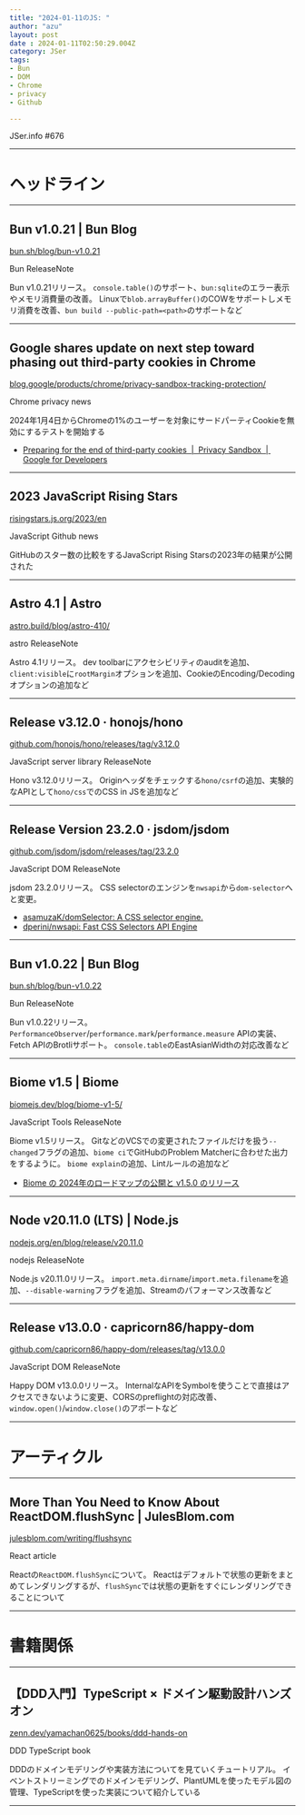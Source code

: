 ```yaml
---
title: "2024-01-11のJS: "
author: "azu"
layout: post
date : 2024-01-11T02:50:29.004Z
category: JSer
tags:
- Bun
- DOM
- Chrome
- privacy
- Github

---
```


JSer.info #676

----

<h1 class="site-genre">ヘッドライン</h1>

----

## Bun v1.0.21 | Bun Blog
[bun.sh/blog/bun-v1.0.21](https://bun.sh/blog/bun-v1.0.21 "Bun v1.0.21 | Bun Blog")
<p class="jser-tags jser-tag-icon"><span class="jser-tag">Bun</span> <span class="jser-tag">ReleaseNote</span></p>

Bun v1.0.21リリース。
`console.table()`のサポート、`bun:sqlite`のエラー表示やメモリ消費量の改善。
Linuxで`blob.arrayBuffer()`のCOWをサポートしメモリ消費を改善、`bun build --public-path=<path>`のサポートなど


----

## Google shares update on next step toward phasing out third-party cookies in Chrome
[blog.google/products/chrome/privacy-sandbox-tracking-protection/](https://blog.google/products/chrome/privacy-sandbox-tracking-protection/ "Google shares update on next step toward phasing out third-party cookies in Chrome")
<p class="jser-tags jser-tag-icon"><span class="jser-tag">Chrome</span> <span class="jser-tag">privacy</span> <span class="jser-tag">news</span></p>

2024年1月4日からChromeの1%のユーザーを対象にサードパーティCookieを無効にするテストを開始する

- [Preparing for the end of third-party cookies  |  Privacy Sandbox  |  Google for Developers](https://developers.google.com/privacy-sandbox/blog/cookie-countdown-2023oct "Preparing for the end of third-party cookies  |  Privacy Sandbox  |  Google for Developers")

----

## 2023 JavaScript Rising Stars
[risingstars.js.org/2023/en](https://risingstars.js.org/2023/en "2023 JavaScript Rising Stars")
<p class="jser-tags jser-tag-icon"><span class="jser-tag">JavaScript</span> <span class="jser-tag">Github</span> <span class="jser-tag">news</span></p>

GitHubのスター数の比較をするJavaScript Rising Starsの2023年の結果が公開された


----

## Astro 4.1 | Astro
[astro.build/blog/astro-410/](https://astro.build/blog/astro-410/ "Astro 4.1 | Astro")
<p class="jser-tags jser-tag-icon"><span class="jser-tag">astro</span> <span class="jser-tag">ReleaseNote</span></p>

Astro 4.1リリース。
dev toolbarにアクセシビリティのauditを追加、`client:visible`に`rootMargin`オプションを追加、CookieのEncoding/Decodingオプションの追加など


----

## Release v3.12.0 · honojs/hono
[github.com/honojs/hono/releases/tag/v3.12.0](https://github.com/honojs/hono/releases/tag/v3.12.0 "Release v3.12.0 · honojs/hono")
<p class="jser-tags jser-tag-icon"><span class="jser-tag">JavaScript</span> <span class="jser-tag">server</span> <span class="jser-tag">library</span> <span class="jser-tag">ReleaseNote</span></p>

Hono v3.12.0リリース。
Originヘッダをチェックする`hono/csrf`の追加、実験的なAPIとして`hono/css`でのCSS in JSを追加など


----

## Release Version 23.2.0 · jsdom/jsdom
[github.com/jsdom/jsdom/releases/tag/23.2.0](https://github.com/jsdom/jsdom/releases/tag/23.2.0 "Release Version 23.2.0 · jsdom/jsdom")
<p class="jser-tags jser-tag-icon"><span class="jser-tag">JavaScript</span> <span class="jser-tag">DOM</span> <span class="jser-tag">ReleaseNote</span></p>

jsdom 23.2.0リリース。
CSS selectorのエンジンを`nwsapi`から`dom-selector`へと変更。

- [asamuzaK/domSelector: A CSS selector engine.](https://github.com/asamuzaK/domSelector "asamuzaK/domSelector: A CSS selector engine.")
- [dperini/nwsapi: Fast CSS Selectors API Engine](https://github.com/dperini/nwsapi "dperini/nwsapi: Fast CSS Selectors API Engine")

----

## Bun v1.0.22 | Bun Blog
[bun.sh/blog/bun-v1.0.22](https://bun.sh/blog/bun-v1.0.22 "Bun v1.0.22 | Bun Blog")
<p class="jser-tags jser-tag-icon"><span class="jser-tag">Bun</span> <span class="jser-tag">ReleaseNote</span></p>

Bun v1.0.22リリース。
`PerformanceObserver`/`performance.mark`/`performance.measure` APIの実装、Fetch APIのBrotliサポート。
`console.table`のEastAsianWidthの対応改善など


----

## Biome v1.5 | Biome
[biomejs.dev/blog/biome-v1-5/](https://biomejs.dev/blog/biome-v1-5/ "Biome v1.5 | Biome")
<p class="jser-tags jser-tag-icon"><span class="jser-tag">JavaScript</span> <span class="jser-tag">Tools</span> <span class="jser-tag">ReleaseNote</span></p>

Biome v1.5リリース。
GitなどのVCSでの変更されたファイルだけを扱う`--changed`フラグの追加、`biome ci`でGitHubのProblem Matcherに合わせた出力をするように。
`biome explain`の追加、Lintルールの追加など

- [Biome の 2024年のロードマップの公開と v1.5.0 のリリース](https://zenn.dev/cybozu_frontend/articles/biome-roadmap-2024 "Biome の 2024年のロードマップの公開と v1.5.0 のリリース")

----

## Node v20.11.0 (LTS) | Node.js
[nodejs.org/en/blog/release/v20.11.0](https://nodejs.org/en/blog/release/v20.11.0 "Node v20.11.0 (LTS) | Node.js")
<p class="jser-tags jser-tag-icon"><span class="jser-tag">nodejs</span> <span class="jser-tag">ReleaseNote</span></p>

Node.js v20.11.0リリース。
`import.meta.dirname`/`import.meta.filename`を追加、`--disable-warning`フラグを追加、Streamのパフォーマンス改善など


----

## Release v13.0.0 · capricorn86/happy-dom
[github.com/capricorn86/happy-dom/releases/tag/v13.0.0](https://github.com/capricorn86/happy-dom/releases/tag/v13.0.0 "Release v13.0.0 · capricorn86/happy-dom")
<p class="jser-tags jser-tag-icon"><span class="jser-tag">JavaScript</span> <span class="jser-tag">DOM</span> <span class="jser-tag">ReleaseNote</span></p>

Happy DOM v13.0.0リリース。
InternalなAPIをSymbolを使うことで直接はアクセスできないように変更、CORSのpreflightの対応改善、`window.open()`/`window.close()`のアポートなど


----
<h1 class="site-genre">アーティクル</h1>

----

## More Than You Need to Know About ReactDOM.flushSync | JulesBlom.com
[julesblom.com/writing/flushsync](https://julesblom.com/writing/flushsync "More Than You Need to Know About ReactDOM.flushSync | JulesBlom.com")
<p class="jser-tags jser-tag-icon"><span class="jser-tag">React</span> <span class="jser-tag">article</span></p>

Reactの`ReactDOM.flushSync`について。
Reactはデフォルトで状態の更新をまとめてレンダリングするが、`flushSync`では状態の更新をすぐにレンダリングできることについて


----
<h1 class="site-genre">書籍関係</h1>

----

## 【DDD入門】TypeScript × ドメイン駆動設計ハンズオン
[zenn.dev/yamachan0625/books/ddd-hands-on](https://zenn.dev/yamachan0625/books/ddd-hands-on "【DDD入門】TypeScript × ドメイン駆動設計ハンズオン")
<p class="jser-tags jser-tag-icon"><span class="jser-tag">DDD</span> <span class="jser-tag">TypeScript</span> <span class="jser-tag">book</span></p>

DDDのドメインモデリングや実装方法についてを見ていくチュートリアル。
イベントストリーミングでのドメインモデリング、PlantUMLを使ったモデル図の管理、TypeScriptを使った実装について紹介している


----
